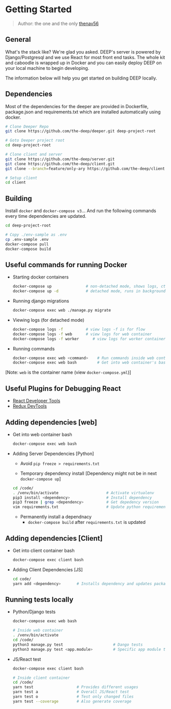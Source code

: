 # Getting Started

> Author: the one and the only [thenav56](https://github.com/thenav56)

## General
What's the stack like? We're glad you asked. DEEP's server is powered by
Django/Postgresql and we use React for most front end tasks. The whole kit and
caboodle is wrapped up in Docker and you can easily deploy DEEP on your local
machine to begin developing. 

The information below will help you get started on building DEEP locally.

## Dependencies
Most of the dependencies for the deeper are provided in Dockerfile,
package.json and requirements.txt which are installed automatically using
docker.

```bash
# Clone Deeper Repo
git clone https://github.com/the-deep/deeper.git deep-project-root

# Goto Deeper project root
cd deep-project-root

# Clone client and server
git clone https://github.com/the-deep/server.git
git clone https://github.com/the-deep/client.git
git clone --branch=feature/only-ary https://github.com/the-deep/client.git ./ary-only-client

# Setup client
cd client
```


## Building

Install `docker` and `docker-compose v3`...
And run the following commands every time dependencies are updated.

```bash
cd deep-project-root

# Copy ./env-sample as .env
cp .env-sample .env
docker-compose pull
docker-compose build
```

## Useful commands for running Docker

- Starting docker containers

    ```bash
    docker-compose up               # non-detached mode, shows logs, ctrl+c to exit
    docker-compose up -d            # detached mode, runs in background
    ```
- Running django migrations
    ```bash
    docker-compose exec web ./manage.py migrate
    ```

- Viewing logs (for detached mode)

    ```bash
    docker-compose logs -f          # view logs -f is for flow
    docker-compose logs -f web      # view logs for web container
    docker-compose logs -f worker      # view logs for worker container
    ```

- Running commands

    ```bash
    docker-compose exec web <command>    # Run commands inside web container
    docker-compose exec web bash         # Get into web container's bash
    ```

[Note: `web` is the container name (view `docker-compose.yml`)]

## Useful Plugins for Debugging React

- [React Developer Tools](https://chrome.google.com/webstore/detail/react-developer-tools/fmkadmapgofadopljbjfkapdkoienihi?hl=en)
- [Redux DevTools](https://chrome.google.com/webstore/detail/redux-devtools/lmhkpmbekcpmknklioeibfkpmmfibljd?hl=en)

## Adding dependencies [web]

- Get into web container bash

    ```bash
    docker-compose exec web bash
    ```

- Adding Server Dependencies [Python]

    - Avoid `pip freeze > requirements.txt`

    - Temporary dependency install [Dependency might not be in next `docker-compose up`]
    ```bash
    cd /code/
    . /venv/bin/activate                     # Activate virtualenv
    pip3 install <dependency>                # Install dependency
    pip3 freeze | grep <dependency>          # Get depedency version
    vim requirements.txt                     # Update python requirements [This will exist in next up]
    ```
    - Permanently install a dependnacy
        - `docker-compose build` after `requirements.txt` is updated

## Adding dependencies [Client]

- Get into client container bash

    ```bash
    docker-compose exec client bash
    ```

- Adding Client Dependencies [JS]

    ```bash
    cd code/
    yarn add <dependency>       # Installs dependency and updates package.json and yarn.lock
    ```

## Running tests locally

- Python/Django tests
    ```bash
    docker-compose exec web bash

    # Inside web container
    . /venv/bin/activate
    cd /code/
    python3 manage.py test                      # Dango tests
    python3 manage.py test <app.module>         # Specific app module test
    ```

- JS/React test
    ```bash
    docker-compose exec client bash

    # Inside client container
    cd /code/
    yarn test                   # Provides different usages
    yarn test a                 # Overall JS/React test
    yarn test o                 # Test only changed files
    yarn test --coverage        # Also generate coverage
    ```
